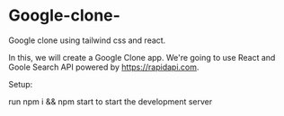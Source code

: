 # Google-clone-
Google clone using tailwind css and react.

In this, we will create a Google Clone app. We're going to use React and Goole Search API powered by https://rapidapi.com.

Setup:

  run npm i && npm start to start the development server

